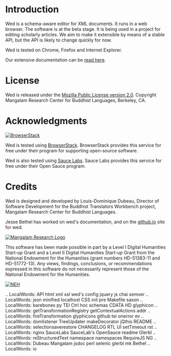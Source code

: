 Introduction
============

Wed is a schema-aware editor for XML documents. It runs in a web browser. The
software is at the beta stage. It is being used in a project for editing
scholarly articles. We aim to make it extensible by means of a stable API, but
the API is likely to change quickly for now.

Wed is tested on Chrome, Firefox and Internet Explorer.

Our extensive documentation can be
[read here](http://mangalam-research.github.io/wed/>).

License
=======

Wed is released under the [Mozilla Public License version
2.0](http://www.mozilla.org/MPL/2.0/). Copyright Mangalam Research Center for
Buddhist Languages, Berkeley, CA.

Acknowledgments
===============

[![BrowserStack](https://www.browserstack.com/images/mail/browserstack-logo-footer.png)](https://www.browserstack.com)

Wed is tested using [BrowserStack](https://www.browserstack.com). BrowserStack
provides this service for free under their program for supporting open-source
software.

Wed is also tested using [Sauce Labs](https://saucelabs.com/).  Sauce Labs
provides this service for free under their Open Sauce program.

Credits
=======

Wed is designed and developed by Louis-Dominique Dubeau, Director of Software
Development for the Buddhist Translators Workbench project, Mangalam Research
Center for Buddhist Languages.

Jesse Bethel has worked on wed's documentation, and on the
[github.io](http://mangalam-research.github.io/wed/) site for wed.

[![Mangalam Research Logo](https://secure.gravatar.com/avatar/7fc4e7a64d9f789a90057e7737e39b2a)](http://www.mangalamresearch.org/)

This software has been made possible in part by a Level I Digital Humanities
Start-up Grant and a Level II Digital Humanities Start-up Grant from the
National Endowment for the Humanities (grant numbers HD-51383-11 and
HD-51772-13). Any views, findings, conclusions, or recommendations expressed in
this software do not necessarily represent those of the National Endowment for
the Humanities.

[![NEH](http://www.neh.gov/files/neh_logo_horizontal_rgb.jpg)](http://www.neh.gov/)

..  LocalWords:  API html xml xsl wed's config jquery js chai semver
..  LocalWords:  json minified localhost CSS init pre Makefile saxon
..  LocalWords:  barebones py TEI Ctrl hoc schemas CDATA HD glyphicon
..  LocalWords:  getTransformationRegistry getContextualActions addr
..  LocalWords:  fireTransformation glyphicons github tei onerror ev
..  LocalWords:  domlistener TreeUpdater makeDecorator jQthis README
..  LocalWords:  selectionsaverestore CHANGELOG RTL UI setTimeout rst
..  LocalWords:  nginx SauceLabs SauceLab's OpenSauce readme Glerbl
..  LocalWords:  reStructuredText namespace namespaces RequireJS NG
..  LocalWords:  Dubeau Mangalam jsdoc perl selenic glerbl mk Bethel
..  LocalWords:  io
